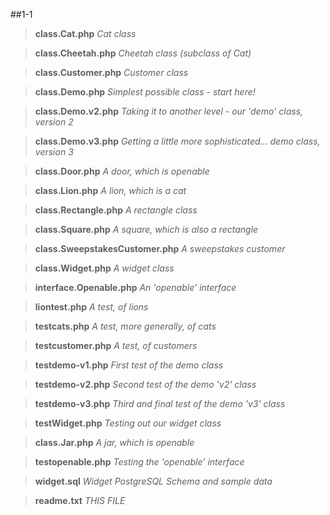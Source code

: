 ##1-1

> **class.Cat.php**					*Cat class*

> **class.Cheetah.php**				*Cheetah class (subclass of Cat)*

> **class.Customer.php**				*Customer class*

> **class.Demo.php**					*Simplest possible class - start here!*

> **class.Demo.v2.php**				*Taking it to another level - our 'demo' class, version 2*

> **class.Demo.v3.php**				*Getting a little more sophisticated... demo class, version 3*

> **class.Door.php**					*A door, which is openable*

> **class.Lion.php**				 *A lion, which is a cat*

> **class.Rectangle.php**				    *A rectangle class*

> **class.Square.php**				      *A square, which is also a rectangle*

> **class.SweepstakesCustomer.php**	*A sweepstakes customer*

> **class.Widget.php**				      *A widget class*

> **interface.Openable.php**			  *An 'openable' interface*

> **liontest.php**					        *A test, of lions*

> **testcats.php**					        *A test, more generally, of cats*

> **testcustomer.php**				      *A test, of customers*

> **testdemo-v1.php**					      *First test of the demo class*

> **testdemo-v2.php**				  *Second test of the demo 'v2' class*

> **testdemo-v3.php**					*Third and final test of the demo 'v3' class*

> **testWidget.php**					*Testing out our widget class*

> **class.Jar.php**					  *A jar, which is openable*

> **testopenable.php**				*Testing the 'openable' interface*

> **widget.sql**						  *Widget PostgreSQL Schema and sample data*

> **readme.txt**						  *THIS FILE*
